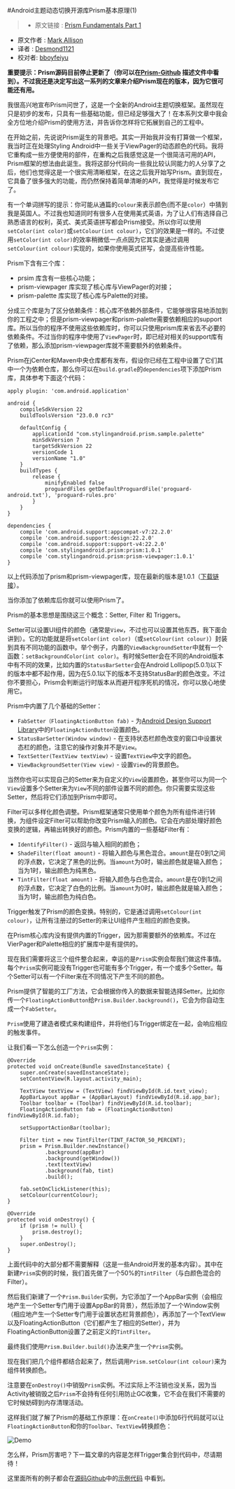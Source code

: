#Android主题动态切换开源库Prism基本原理(1)

> * 原文链接 : [Prism Fundamentals Part 1](https://blog.stylingandroid.com/prism-fundamentals-part-1/)
* 原文作者 : [Mark Allison](https://blog.stylingandroid.com/)
* 译者 : [Desmond1121](https://github.com/desmond1121)  
* 校对者: [bboyfeiyu](https://github.com/bboyfeiyu)

**重要提示：Prism源码目前停止更新了（你可以在[Prism-Github](https://github.com/StylingAndroid/Prism) 描述文件中看到）。不过我还是决定写出这一系列的文章来介绍Prism现在的版本，因为它很可能还有用。**

我很高兴地宣布Prism问世了，这是一个全新的Android主题切换框架。虽然现在只是初步的发布，只具有一些基础功能，但已经足够强大了！在本系列文章中我会全方位地介绍Prism的使用方法，并告诉你怎样将它拓展到自己的工程中。

在开始之前，先说说Prism诞生的背景吧。其实一开始我并没有打算做一个框架，我当时正在处理Styling Android中一些关于ViewPager的动态颜色的代码。我将它重构成一些方便使用的部件，在重构之后我感觉这是一个很简洁可用的API，Prism框架的想法由此诞生。我将这部分代码向一些我比较认同能力的人分享了之后，他们也觉得这是一个很实用清晰框架，在这之后我开始写Prism。直到现在，它具备了很多强大的功能，而仍然保持着简单清晰的API，我觉得是时候发布它了。

有一个单词拼写的提示：你可能从通篇的`colour`来表示颜色(而不是`color`）中猜到我是英国人。不过我也知道同时有很多人在使用美式英语，为了让人们有选择自己熟悉语言的权利，英式、美式英语拼写都会Prism接受。所以你可以使用`setColor(int color)`或`setColour(int colour)`，它们的效果是一样的。不过使用`setColor(int color)`的效率稍微低一点点因为它其实是通过调用`setColour(int colour)`实现的，如果你使用英式拼写，会提高些许性能。

Prism下含有三个库：

- prsim 库含有一些核心功能；
- prism-viewpager 库实现了核心库与ViewPager的对接；
- prism-palette 库实现了核心库与Palette的对接。

分成三个库是为了区分依赖条件：核心库不依赖外部条件，它能够很容易地添加到你的工程之中；但是prism-viewpager和prism-palette需要依赖相应的support库。所以当你的程序不使用这些依赖库时，你可以只使用prism库来省去不必要的依赖条件。不过当你的程序中使用了`ViewPager`时，即已经对相关的support库有了依赖，那么添加prism-viewpager库就不需要额外的依赖条件。

Prism在jCenter和Maven中央仓库都有发布，假设你已经在工程中设置了它们其中一个为依赖仓库，那么你可以在`build.gradle`的`dependencies`项下添加Prism库，具体参考下面这个代码：

	apply plugin: 'com.android.application'
	 
	android {
	    compileSdkVersion 22
	    buildToolsVersion "23.0.0 rc3"
	 
	    defaultConfig {
	        applicationId "com.stylingandroid.prism.sample.palette"
	        minSdkVersion 7
	        targetSdkVersion 22
	        versionCode 1
	        versionName "1.0"
	    }
	    buildTypes {
	        release {
	            minifyEnabled false
	            proguardFiles getDefaultProguardFile('proguard-android.txt'), 'proguard-rules.pro'
	        }
	    }
	}
	 
	dependencies {
	    compile 'com.android.support:appcompat-v7:22.2.0'
	    compile 'com.android.support:design:22.2.0'
	    compile 'com.android.support:support-v4:22.2.0'
	    compile 'com.stylingandroid.prism:prism:1.0.1'
	    compile 'com.stylingandroid.prism:prism-viewpager:1.0.1'
	}

以上代码添加了prism和prism-viewpager库，现在最新的版本是1.0.1（[下载链接](https://bintray.com/stylingandroid/maven/prism/1.0.1/view)）。

当你添加了依赖库后你就可以使用Prism了。

Prism的基本思想是围绕这三个概念：Setter, Filter 和 Triggers。

Setter可以设置UI组件的颜色（通常是`View`，不过也可以设置其他东西，我下面会讲到）。它的功能就是将`setColor(int color)`（或`setColour(int colour)`）封装到具有不同功能的函数中。举个例子，内置的`ViewBackgroundSetter`中就有一个函数：`setBackgroundColor(int color)`。有时候Setter会在不同的Android版本中有不同的效果，比如内置的`StatusBarSetter`会在Android Lollipop(5.0.1)以下的版本中都不起作用，因为在5.0.1以下的版本不支持StatusBar的颜色改变。不过你不要担心，Prism会判断运行时版本从而避开程序死机的情况，你可以放心地使用它。

Prism中内置了几个基础的Setter：

- `FabSetter（FloatingActionButton fab)` - 为[Android Design Support Library](http://android-developers.blogspot.hk/2015/05/android-design-support-library.html)中的`FloatingActionButton`设置颜色。
- `StatusBarSetter(Window window)` - 在支持状态栏颜色改变的窗口中设置状态栏的颜色，注意它的操作对象并不是`View`。
- `TextSetter(TextView textView)` - 设置`TextView`中文字的颜色。
- `ViewBackgroundSetter(View view)` - 设置`View`的背景颜色。

当然你也可以实现自己的Setter来为自定义的`View`设置颜色，甚至你可以为同一个`View`设置多个Setter来为`View`不同的部件设置不同的颜色。你只需要实现这些Setter，然后将它们添加到Prism中即可。

Filter可以多样化颜色调整。Prism框架通常只使用单个颜色为所有组件进行转换，为组件设定Filter可以帮助你改变Prism输入的颜色。它会在内部处理好颜色变换的逻辑，再输出转换好的颜色。Prism内置的一些基础Filter有：

- `IdentifyFilter()` - 返回与输入相同的颜色；
- `ShadeFilter(float amount)` - 将输入颜色与黑色混合。`amount`是在0到1之间的浮点数，它决定了黑色的比例。当`amount`为0时，输出颜色就是输入颜色；当为1时，输出颜色为纯黑色。
- `TintFilter(float amount)` - 将输入颜色与白色混合。`amount`是在0到1之间的浮点数，它决定了白色的比例。当`amount`为0时，输出颜色就是输入颜色；当为1时，输出颜色为纯白色。

Trigger触发了Prism的颜色变换。特别的，它是通过调用`setColour(int colour)`，让所有注册过的Setter的来让UI组件产生相应的颜色变换。

在Prism核心库内没有提供内置的Trigger，因为那需要额外的依赖库。不过在VierPager和Palette相应的扩展库中是有提供的。

现在我们需要将这三个组件整合起来，幸运的是`Prism`实例会帮我们做这件事情。每个`Prism`实例可能没有Trigger也可能有多个Trigger，有一个或多个Setter。每个Setter可以有一个Filter来在不同情况下产生不同的颜色。

Prism提供了智能的工厂方法，它会根据你传入的数据来智能选择Setter。比如你传一个`FloatingActionButton`给`Prism.Builder.background()`，它会为你自动生成一个`FabSetter`。

`Prism`使用了建造者模式来构建组件，并将他们与Trigger绑定在一起，会响应相应的触发事件。

让我们看一下怎么创造一个`Prism`实例：

    @Override
    protected void onCreate(Bundle savedInstanceState) {
        super.onCreate(savedInstanceState);
        setContentView(R.layout.activity_main);

        TextView textView = (TextView) findViewById(R.id.text_view);
        AppBarLayout appBar = (AppBarLayout) findViewById(R.id.app_bar);
        Toolbar toolbar = (Toolbar) findViewById(R.id.toolbar);
        FloatingActionButton fab = (FloatingActionButton) findViewById(R.id.fab);

        setSupportActionBar(toolbar);

        Filter tint = new TintFilter(TINT_FACTOR_50_PERCENT);
        prism = Prism.Builder.newInstance()
                .background(appBar)
                .background(getWindow())
                .text(textView)
                .background(fab, tint)
                .build();

        fab.setOnClickListener(this);
        setColour(currentColour);
    }

    @Override
    protected void onDestroy() {
        if (prism != null) {
            prism.destroy();
        }
        super.onDestroy();
    }

上面代码中的大部分都不需要解释（这是一些Android开发的基本内容）。其中在新建`Prism`实例的时候，我们首先做了一个50%的`TintFilter`（与白颜色混合的Filter）。

然后我们新建了一个`Prism.Builder`实例，为它添加了一个AppBar实例（会相应地产生一个Setter专门用于设置AppBar的背景），然后添加了一个Window实例（相应地产生一个Setter专门用于设置状态栏背景颜色），再添加了一个TextView以及FloatingActionButton（它们都产生了相应的Setter），并为FloatingActionButton设置了之前定义的`TintFilter`。

最终我们使用`Prism.Builder.build()`办法来产生一个`Prism`实例。

现在我们把几个组件都结合起来了，然后调用`Prism.setColour(int colour)`来为组件转换颜色。

注意要在`onDestroy()`中销毁`Prism`实例。不过实际上不注销也没关系，因为当Activity被销毁之后`Prism`不会持有任何引用防止GC收集，它不会在我们不需要的它时候妨碍到内存清理活动。

这样我们就了解了Prism的基础工作原理：在`onCreate()`中添加6行代码就可以让`FloatingActionButton`和你的`Toolbar`、`TextView`转换颜色：

![Demo](http://img.blog.csdn.net/20150816235240096)

怎么样，Prism厉害吧？下一篇文章的内容是怎样Trigger集合到代码中，尽请期待！

这里面所有的例子都会在[源码Github](https://github.com/StylingAndroid/Prism)中的[示例代码](https://github.com/StylingAndroid/Prism/tree/master/sample) 中看到。

